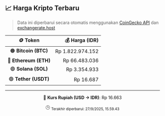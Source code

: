 

<!-- HARGA_KRIPTO -->
## 📈 Harga Kripto Terbaru

> Data ini diperbarui secara otomatis menggunakan [CoinGecko API](https://www.coingecko.com/) dan [exchangerate.host](https://exchangerate.host/)

<div align="center">

| 🪙 Token | 💰 Harga (IDR) |
|:------:|---------------:|
| 🟠 **Bitcoin (BTC)**   | Rp 1.822.974.152 |
| 🔵 **Ethereum (ETH)**  | Rp 66.483.036 |
| 🟣 **Solana (SOL)**    | Rp 3.354.933 |
| 🟢 **Tether (USDT)**   | Rp 16.687 |

---

💱 **Kurs Rupiah (USD → IDR)**: Rp 16.663

🕒 <sub>Terakhir diperbarui: 27/9/2025, 15.59.43</sub>

</div>
<!-- /HARGA_KRIPTO -->